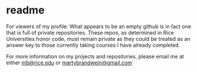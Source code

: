 # readme
For viewers of my profile:
What appears to be an empty github is in fact one that is full of private repositories. These repos, as determined in Rice Universities honor code, must remain private as they could be treated as an answer key to those currently taking courses I have already completed.

For more information on my projects and repositories, please email me at either
mb@rice.edu  or  martybrandwein@gmail.com
